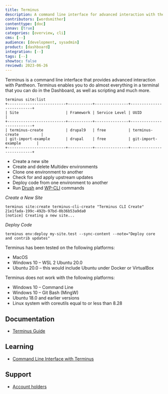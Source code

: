 ```yaml
---
title: Terminus
description: A command line interface for advanced interaction with the Pantheon platform.
contributors: [wordsmither]
contenttype: [doc]
innav: [true]
categories: [overview, cli]
cms: [--]
audience: [development, sysadmin]
product: [dashboard]
integration: [--]
tags: [--]
showtoc: false
reviewd: 2023-06-26
---
```


<TabList>

<Tab title="Overview" id="overview" active={true}>

Terminus is a command line interface that provides advanced interaction with Pantheon. Terminus enables you to do almost everything in a terminal that you can do in the Dashboard, as well as scripting and much more.

```bash{outputLines:2-7}
terminus site:list
+--------------------------+-----------+---------------+--------------------------+
| Site                     | Framework | Service Level | UUID                     |
+--------------------------+-----------+---------------+--------------------------+
| terminus-create          | drupal9   | free          | terminus-create          |
| git-import-example       | drupal    | free          | git-import-example       |
+--------------------------+-----------+---------------+--------------------------+
```


</Tab>

<Tab title="Features" id="features">

- Create a new site
- Create and delete Multidev environments
- Clone one environment to another
- Check for and apply upstream updates
- Deploy code from one environment to another
- Run [Drush](/guides/drush/) and [WP-CLI](/guides/wp-cli/) commands

*Create a New Site*

 ```bash{outputLines:2}
 terminus site:create terminus-cli-create "Terminus CLI Create" 21e1fada-199c-492b-97bd-0b36b53a9da0
 [notice] Creating a new site...
 ```

*Deploy Code*

  ```bash{promptUser: user}
  terminus env:deploy my-site.test --sync-content --note="Deploy core and contrib updates"
  ```



</Tab>

<Tab title="Requirements" id="requirements">

Terminus has been tested on the following platforms:

- MacOS
- Windows 10 – WSL 2 Ubuntu 20.0
- Ubuntu 20.0 – this would include Ubuntu under Docker or VirtualBox

Terminus does not work with the following platforms:

- Windows 10 – Command Line
- Windows 10 – Git Bash (MingW)
- Ubuntu 18.0 and earlier versions
- Linux system with coreutils equal to or less than 8.28

</Tab>

<Tab title="Resources" id="resources">

## Documentation

* [Terminus Guide](/terminus)

## Learning

* [Command Line Interface with Terminus](https://learning.pantheon.io/command-line-interface-with-terminus-quick-start)

## Support

* [Account holders](https://dashboard.pantheon.io/workspace/ee3995c4-652e-44a0-b00b-0085e92d78da/support)

</Tab>

</TabList>
